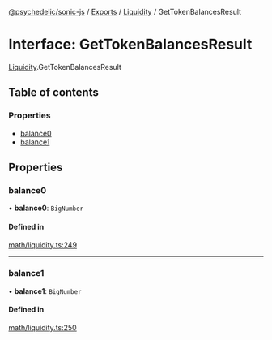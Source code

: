 [@psychedelic/sonic-js](../README.md) / [Exports](../modules.md) / [Liquidity](../modules/Liquidity.md) / GetTokenBalancesResult

# Interface: GetTokenBalancesResult

[Liquidity](../modules/Liquidity.md).GetTokenBalancesResult

## Table of contents

### Properties

- [balance0](Liquidity.GetTokenBalancesResult.md#balance0)
- [balance1](Liquidity.GetTokenBalancesResult.md#balance1)

## Properties

### balance0

• **balance0**: `BigNumber`

#### Defined in

[math/liquidity.ts:249](https://github.com/Psychedelic/sonic-js/blob/cfc7f22/src/math/liquidity.ts#L249)

___

### balance1

• **balance1**: `BigNumber`

#### Defined in

[math/liquidity.ts:250](https://github.com/Psychedelic/sonic-js/blob/cfc7f22/src/math/liquidity.ts#L250)

